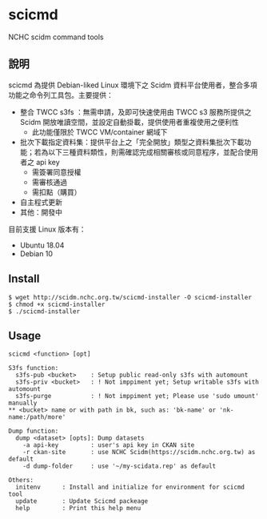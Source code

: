 # scicmd
NCHC scidm command tools

## 說明
scicmd 為提供 Debian-liked Linux 環境下之 Scidm 資料平台使用者，整合多項功能之命令列工具包。主要提供：
  * 整合 TWCC s3fs ：無需申請，及即可快速使用由 TWCC s3 服務所提供之 Scidm 開放唯讀空間，並設定自動掛載，提供使用者重複使用之便利性
    * 此功能僅限於 TWCC VM/container 網域下
  * 批次下載指定資料集：提供平台上之「完全開放」類型之資料集批次下載功能；若為以下三種資料類性，則需確認完成相關審核或同意程序，並配合使用者之 api key 
    * 需簽署同意授權
    * 需審核通過
    * 需扣點（購買）
  * 自主程式更新
  * 其他：開發中

目前支援 Linux 版本有：
  * Ubuntu 18.04
  * Debian 10

## Install
 ```
 $ wget http://scidm.nchc.org.tw/scicmd-installer -O scicmd-installer
 $ chmod +x scicmd-installer
 $ ./scicmd-installer
 ```
## Usage
 ```
 scicmd <function> [opt]

 S3fs function:
   s3fs-pub <bucket>    : Setup public read-only s3fs with automount
   s3fs-priv <bucket>   : ! Not imppiment yet; Setup writable s3fs with automount
   s3fs-purge           : ! Not imppiment yet; Please use 'sudo umount' manually
 ** <bucket> name or with path in bk, such as: 'bk-name' or 'nk-name:/path/more'

 Dump function:
   dump <dataset> [opts]: Dump datasets
     -a api-key         : user's api key in CKAN site
     -r ckan-site       : use NCHC Scidm(https://scidm.nchc.org.tw) as default
     -d dump-folder     : use '~/my-scidata.rep' as default

 Others:
   initenv      : Install and initialize for environment for scicmd tool
   update       : Update Scicmd packeage
   help         : Print this help menu
 ```


